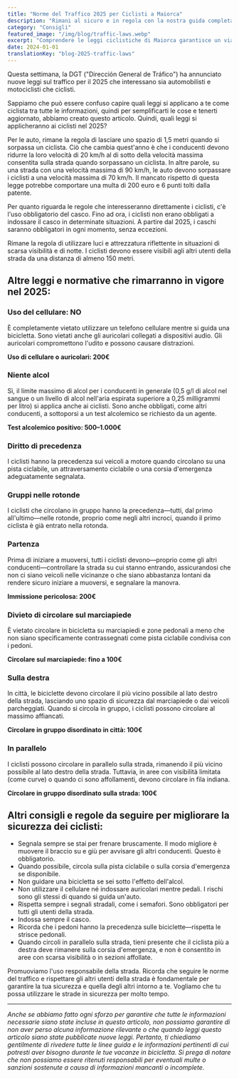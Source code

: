 ```yaml
---
title: "Norme del Traffico 2025 per Ciclisti a Maiorca"
description: "Rimani al sicuro e in regola con la nostra guida completa alle ultime normative ciclistiche e alle regole del traffico a Maiorca per il 2025."
category: "Consigli"
featured_image: "/img/blog/traffic-laws.webp"
excerpt: "Comprendere le leggi ciclistiche di Maiorca garantisce un viaggio sicuro e piacevole. Scopri le regole per la circolazione in gruppo, i requisiti del casco, il posizionamento stradale e le ultime normative del 2025."
date: 2024-01-01
translationKey: "blog-2025-traffic-laws"
---
```


Questa settimana, la DGT ("Dirección General de Tráfico") ha annunciato nuove leggi sul traffico per il 2025 che interessano sia automobilisti e motociclisti che ciclisti.

Sappiamo che può essere confuso capire quali leggi si applicano a te come ciclista tra tutte le informazioni, quindi per semplificarti le cose e tenerti aggiornato, abbiamo creato questo articolo. Quindi, quali leggi si applicheranno ai ciclisti nel 2025?

Per le auto, rimane la regola di lasciare uno spazio di 1,5 metri quando si sorpassa un ciclista. Ciò che cambia quest'anno è che i conducenti devono ridurre la loro velocità di 20 km/h al di sotto della velocità massima consentita sulla strada quando sorpassano un ciclista. In altre parole, su una strada con una velocità massima di 90 km/h, le auto devono sorpassare i ciclisti a una velocità massima di 70 km/h. Il mancato rispetto di questa legge potrebbe comportare una multa di 200 euro e 6 punti tolti dalla patente.

Per quanto riguarda le regole che interesseranno direttamente i ciclisti, c'è l'uso obbligatorio del casco. Fino ad ora, i ciclisti non erano obbligati a indossare il casco in determinate situazioni. A partire dal 2025, i caschi saranno obbligatori in ogni momento, senza eccezioni.

Rimane la regola di utilizzare luci e attrezzatura riflettente in situazioni di scarsa visibilità e di notte. I ciclisti devono essere visibili agli altri utenti della strada da una distanza di almeno 150 metri.

## Altre leggi e normative che rimarranno in vigore nel 2025:

### Uso del cellulare: NO

È completamente vietato utilizzare un telefono cellulare mentre si guida una bicicletta. Sono vietati anche gli auricolari collegati a dispositivi audio. Gli auricolari compromettono l'udito e possono causare distrazioni.

**Uso di cellulare o auricolari: 200€**

### Niente alcol

Sì, il limite massimo di alcol per i conducenti in generale (0,5 g/l di alcol nel sangue o un livello di alcol nell'aria espirata superiore a 0,25 milligrammi per litro) si applica anche ai ciclisti. Sono anche obbligati, come altri conducenti, a sottoporsi a un test alcolemico se richiesto da un agente.

**Test alcolemico positivo: 500–1.000€**

### Diritto di precedenza

I ciclisti hanno la precedenza sui veicoli a motore quando circolano su una pista ciclabile, un attraversamento ciclabile o una corsia d'emergenza adeguatamente segnalata.

### Gruppi nelle rotonde

I ciclisti che circolano in gruppo hanno la precedenza—tutti, dal primo all'ultimo—nelle rotonde, proprio come negli altri incroci, quando il primo ciclista è già entrato nella rotonda.

### Partenza

Prima di iniziare a muoversi, tutti i ciclisti devono—proprio come gli altri conducenti—controllare la strada su cui stanno entrando, assicurandosi che non ci siano veicoli nelle vicinanze o che siano abbastanza lontani da rendere sicuro iniziare a muoversi, e segnalare la manovra.

**Immissione pericolosa: 200€**

### Divieto di circolare sul marciapiede

È vietato circolare in bicicletta su marciapiedi e zone pedonali a meno che non siano specificamente contrassegnati come pista ciclabile condivisa con i pedoni.

**Circolare sul marciapiede: fino a 100€**

### Sulla destra

In città, le biciclette devono circolare il più vicino possibile al lato destro della strada, lasciando uno spazio di sicurezza dal marciapiede o dai veicoli parcheggiati. Quando si circola in gruppo, i ciclisti possono circolare al massimo affiancati.

**Circolare in gruppo disordinato in città: 100€**

### In parallelo

I ciclisti possono circolare in parallelo sulla strada, rimanendo il più vicino possibile al lato destro della strada. Tuttavia, in aree con visibilità limitata (come curve) o quando ci sono affollamenti, devono circolare in fila indiana.

**Circolare in gruppo disordinato sulla strada: 100€**

## Altri consigli e regole da seguire per migliorare la sicurezza dei ciclisti:

- Segnala sempre se stai per frenare bruscamente. Il modo migliore è muovere il braccio su e giù per avvisare gli altri conducenti. Questo è obbligatorio.
- Quando possibile, circola sulla pista ciclabile o sulla corsia d'emergenza se disponibile.
- Non guidare una bicicletta se sei sotto l'effetto dell'alcol.
- Non utilizzare il cellulare né indossare auricolari mentre pedali. I rischi sono gli stessi di quando si guida un'auto.
- Rispetta sempre i segnali stradali, come i semafori. Sono obbligatori per tutti gli utenti della strada.
- Indossa sempre il casco.
- Ricorda che i pedoni hanno la precedenza sulle biciclette—rispetta le strisce pedonali.
- Quando circoli in parallelo sulla strada, tieni presente che il ciclista più a destra deve rimanere sulla corsia d'emergenza, e non è consentito in aree con scarsa visibilità o in sezioni affollate.

Promuoviamo l'uso responsabile della strada. Ricorda che seguire le norme del traffico e rispettare gli altri utenti della strada è fondamentale per garantire la tua sicurezza e quella degli altri intorno a te. Vogliamo che tu possa utilizzare le strade in sicurezza per molto tempo.

---

*Anche se abbiamo fatto ogni sforzo per garantire che tutte le informazioni necessarie siano state incluse in questo articolo, non possiamo garantire di non aver perso alcuna informazione rilevante o che quando leggi questo articolo siano state pubblicate nuove leggi. Pertanto, ti chiediamo gentilmente di rivedere tutte le linee guida e le informazioni pertinenti di cui potresti aver bisogno durante le tue vacanze in bicicletta. Si prega di notare che non possiamo essere ritenuti responsabili per eventuali multe o sanzioni sostenute a causa di informazioni mancanti o incomplete.*
